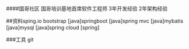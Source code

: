 ####国哥社区
国哥培训基地首席软件工程师
3年开发经验 2年架构经验

##资料sping.io
bootstrap
[java]springboot
[java]spring mvc
[java]mybatis
[java]mysql
[java]spring cloud
[spring]

###工具
git